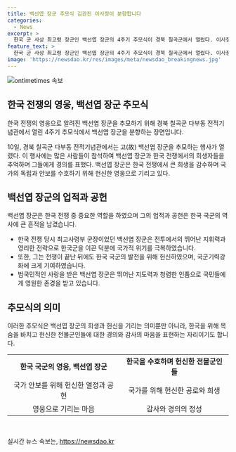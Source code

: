 ```yaml
---
title: 백선엽 장군 추모식 김관진 이사장이 분향합니다
categories:
  - News
excerpt: >
  한국 군 사상 최고령 장군인 백선엽 장군의 4주기 추모식이 경북 칠곡군에서 열렸다. 이사장 김관진은 다부동 전적기념관에서 분향하며 참석했다. (150자)
feature_text: >
  한국 군 사상 최고령 장군인 백선엽 장군의 4주기 추모식이 경북 칠곡군에서 열렸다. 이사장 김관진은 다부동 전적기념관에서 분향하며 참석했다. (150자)
image: 'https://newsdao.kr/res/images/meta/newsdao_breakingnews.jpg'
---
```


<p><img src="https://newsdao.kr/res/images/meta/newsdao_breakingnews.jpg" alt="ontimetimes 속보" /></p>

<h2 data-ke-size="size26">한국 전쟁의 영웅, 백선엽 장군 추모식</h2>

<p>한국 전쟁의 영웅으로 알려진 백선엽 장군을 추모하기 위해 경북 칠곡군 다부동 전적기념관에서 열린 4주기 추모식에서 백선엽 장군을 분향하는 장면입니다.</p>

<p data-ke-size="size16">10일, 경북 칠곡군 다부동 전적기념관에서는 고(故) 백선엽 장군을 추모하는 행사가 열렸다. 이 행사에는 많은 사람들이 참석하여 백선엽 장군과 한국 전쟁에서의 희생자들을 추억하며 그들에게 경의를 표했다. 백선엽 장군은 한국 전쟁에서 큰 희생을 감수하며 국가의 독립과 안보를 수호하기 위해 헌신한 영웅으로 기리고 있다.</p>

<h2 data-ke-size="size26">백선엽 장군의 업적과 공헌</h2>

<p>백선엽 장군은 한국 전쟁 중 중요한 역할을 하였으며 그의 업적과 공헌은 한국 국군의 역사에 큰 흔적을 남겼습니다. </p>

<ul>
<li>한국 전쟁 당시 최고사령부 군장이었던 백선엽 장군은 전투에서의 뛰어난 지휘력과 영리한 전략으로 한국군을 이끈 덕분에 국가적 위기를 극복하였습니다.</li>
<li>또한, 그는 전쟁이 끝난 뒤에도 한국 국군의 발전을 위해 헌신하였으며, 국군기력강화에 크게 기여하였습니다.</li>
<li>범국민적인 사랑을 받은 백선엽 장군은 뛰어난 지도력과 청렴한 인품으로 국민들에게 영원한 존경을 받고 있습니다.</li>
</ul>

<h2 data-ke-size="size26">추모식의 의미</h2>

<p>이러한 추모식은 백선엽 장군의 희생과 헌신을 기리는 의미뿐만 아니라, 한국을 위해 목숨을 바치고 헌신한 전몰군인들에 대한 경의와 감사의 마음을 표현하는 자리이기도 합니다.</p>

<table>
<tr>
<td style="text-align: center; height: 17px;"><b>한국 국군의 영웅, 백선엽 장군</b></td>
<td style="text-align: center; height: 17px;"><b>한국을 수호하며 헌신한 전몰군인들</b></td>
</tr>
<tr>
<td style="text-align: center; height: 17px;">국가 안보를 위해 헌신한 열정과 공헌</td>
<td style="text-align: center; height: 17px;">국가를 위해 헌신한 공로와 희생</td>
</tr>
<tr>
<td style="text-align: center; height: 17px;">영웅으로 기리는 마음</td>
<td style="text-align: center; height: 17px;">감사와 경의의 정성</td>
</tr>
</table>

<p data-ke-size="size16">&nbsp;</p>
실시간 뉴스 속보는, <a href="https://newsdao.kr" rel="dofollow">https://newsdao.kr</a>


